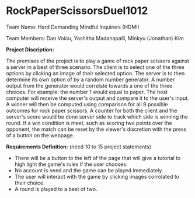 # RockPaperScissorsDuel1012
Team Name: Hard Demanding Mindful Inquirers (HDMI)

Team Members: Dan Voicu, Yashitha Madanapalli, Minkyu (Jonathan) Kim

**Project Discription:**

The premises of the project is to play a game of rock paper scissors against a server in a best of three scenario. The client is to select one of the three options by clicking an image of their selected option. The server is to then determine its own option of by a random number generator. A number output from the generator would correlate towards a one of the three choices. For example: the number 1 would equal to paper. The host computer will receive the server's output and compare it to the user's input. A winner will then be computed using comparison for all 9 possible outcomes for rock paper scissors. A counter for both the client and the server's score would be done server side to track which side is winning the round. If a win condition is meet, such as scoring two points over the opponent, the match can be reset by the viewer's discretion with the press of a button on the webpage.


**Requirements Definition:**
(need 10 to 15 project statements)

* There will be a button to the left of the page that will give a tutorial to high light the game's rules if the user chooses.
* No account is need and the game can be played immediately.
* The user will interact with the game by clicking images corrolated to their choice.
* A round is played to a best of two. 



